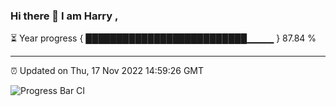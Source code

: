 ### Hi there 👋 I am Harry , 

⏳ Year progress { ██████████████████████████▁▁▁▁ } 87.84 %

---

⏰ Updated on Thu, 17 Nov 2022 14:59:26 GMT

![Progress Bar CI](https://github.com/duykhang68/duykhang68/workflows/Progress%20Bar%20CI/badge.svg)
